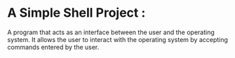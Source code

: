# A Simple Shell Project :

A program that acts as an interface between the user and the operating
system. It allows the user to interact with the operating system by accepting
commands entered by the user.
